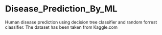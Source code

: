 # Disease_Prediction_By_ML
Human disease prediction using decision tree classifier and random forrest classifier. The dataset has been taken from Kaggle.com
